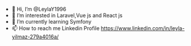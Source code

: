 - 👋 Hi, I’m @LeylaY1996
- 👀 I’m interested in Laravel,Vue js and React js
- 🌱 I’m currently learning Symfony
- 📫 How to reach me Linkedin Profile https://www.linkedin.com/in/leyla-yilmaz-279a4016a/

<!---
LeylaY1996/LeylaY1996 is a ✨ special ✨ repository because its `README.md` (this file) appears on your GitHub profile.
You can click the Preview link to take a look at your changes.
--->
